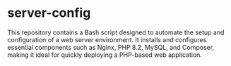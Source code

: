 # server-config
This repository contains a Bash script designed to automate the setup and configuration of a web server environment. It installs and configures essential components such as Nginx, PHP 8.2, MySQL, and Composer, making it ideal for quickly deploying a PHP-based web application.
